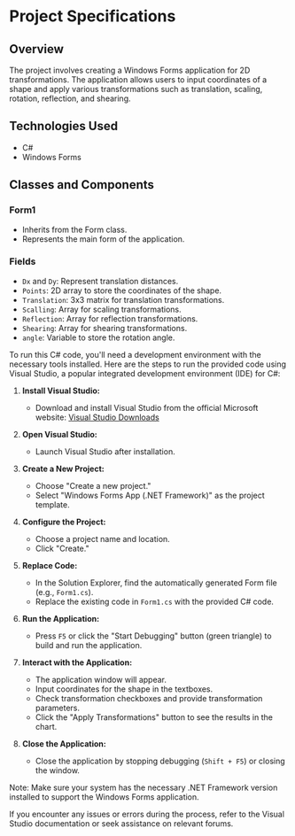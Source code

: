 # Project Specifications

## Overview
The project involves creating a Windows Forms application for 2D transformations. The application allows users to input coordinates of a shape and apply various transformations such as translation, scaling, rotation, reflection, and shearing.

## Technologies Used
- C#
- Windows Forms

## Classes and Components
### Form1
- Inherits from the Form class.
- Represents the main form of the application.

### Fields
- `Dx` and `Dy`: Represent translation distances.
- `Points`: 2D array to store the coordinates of the shape.
- `Translation`: 3x3 matrix for translation transformations.
- `Scalling`: Array for scaling transformations.
- `Reflection`: Array for reflection transformations.
- `Shearing`: Array for shearing transformations.
- `angle`: Variable to store the rotation angle.


  
To run this C# code, you'll need a development environment with the necessary tools installed. Here are the steps to run the provided code using Visual Studio, a popular integrated development environment (IDE) for C#:

1. **Install Visual Studio:**
   - Download and install Visual Studio from the official Microsoft website: [Visual Studio Downloads](https://visualstudio.microsoft.com/downloads/)

2. **Open Visual Studio:**
   - Launch Visual Studio after installation.

3. **Create a New Project:**
   - Choose "Create a new project."
   - Select "Windows Forms App (.NET Framework)" as the project template.

4. **Configure the Project:**
   - Choose a project name and location.
   - Click "Create."

5. **Replace Code:**
   - In the Solution Explorer, find the automatically generated Form file (e.g., `Form1.cs`).
   - Replace the existing code in `Form1.cs` with the provided C# code.

6. **Run the Application:**
   - Press `F5` or click the "Start Debugging" button (green triangle) to build and run the application.

7. **Interact with the Application:**
   - The application window will appear.
   - Input coordinates for the shape in the textboxes.
   - Check transformation checkboxes and provide transformation parameters.
   - Click the "Apply Transformations" button to see the results in the chart.

8. **Close the Application:**
   - Close the application by stopping debugging (`Shift + F5`) or closing the window.

Note: Make sure your system has the necessary .NET Framework version installed to support the Windows Forms application.

If you encounter any issues or errors during the process, refer to the Visual Studio documentation or seek assistance on relevant forums.
